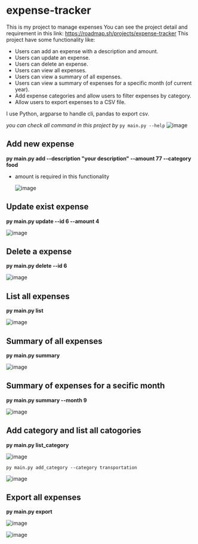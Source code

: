 # expense-tracker
This is my project to manage expenses
You can see the project detail and requirement in this link: https://roadmap.sh/projects/expense-tracker
This project have some functionality like:
- Users can add an expense with a description and amount.
- Users can update an expense.
- Users can delete an expense.
- Users can view all expenses.
- Users can view a summary of all expenses.
- Users can view a summary of expenses for a specific month (of current year).
- Add expense categories and allow users to filter expenses by category.
- Allow users to export expenses to a CSV file.

I use Python, argparse to handle cli, pandas to export csv.

*you can check all command in this project by* `py main.py --help`
![image](https://github.com/user-attachments/assets/e1119f4c-ff5b-4bb1-9501-16558e579161)

## Add new expense
**py main.py add --description "your description" --amount 77 --category food**
- amount is required in this functionality
  
  ![image](https://github.com/user-attachments/assets/bd70dcd2-b554-4da6-b794-d89be0a612b7)


## Update exist expense
**py main.py update --id 6 --amount 4**

![image](https://github.com/user-attachments/assets/1486b3a0-c9e5-4055-a173-682fad61b135)

## Delete a expense
**py main.py delete --id 6**

![image](https://github.com/user-attachments/assets/f487da60-1ec8-41e6-87f7-261acf14e728)

## List all expenses
**py main.py list**

![image](https://github.com/user-attachments/assets/636d66b2-72ee-4e48-9a81-0657a329575e)

## Summary of all expenses
**py main.py summary**

![image](https://github.com/user-attachments/assets/4dfde5be-6141-423b-9b6a-c0ba8f6194c3)

## Summary of expenses for a secific month
**py main.py summary --month 9**

![image](https://github.com/user-attachments/assets/e0d25988-5325-487b-9548-6d672f7db71a)

## Add category and list all catogories
**py main.py list_category**

![image](https://github.com/user-attachments/assets/88b8177a-e723-4684-826b-5b87d54c8e11)

`py main.py add_category --category transportation`

![image](https://github.com/user-attachments/assets/267aeb2f-5ecc-4dc2-8c9f-71c7b466acfc)

## Export all expenses
**py main.py export**

![image](https://github.com/user-attachments/assets/e368a650-ae96-4ed8-a125-77ffac252902)

![image](https://github.com/user-attachments/assets/255f04d8-2979-49ca-bea8-8d8872f45ed9)
